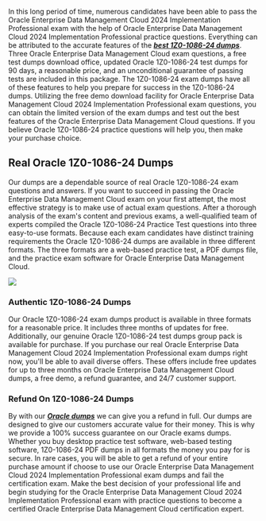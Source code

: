 In this long period of time, numerous candidates have been able to pass the Oracle Enterprise Data Management Cloud 2024 Implementation Professional exam with the help of Oracle Enterprise Data Management Cloud 2024 Implementation Professional practice questions. Everything can be attributed to the accurate features of the **_[best 1Z0-1086-24 dumps](https://actualexamdumps.com/1z0-1086-24.html)_**. Three Oracle Enterprise Data Management Cloud exam questions, a free test dumps download office, updated Oracle 1Z0-1086-24 test dumps for 90 days, a reasonable price, and an unconditional guarantee of passing tests are included in this package. The 1Z0-1086-24 exam dumps have all of these features to help you prepare for success in the 1Z0-1086-24 dumps. Utilizing the free demo download facility for Oracle Enterprise Data Management Cloud 2024 Implementation Professional exam questions, you can obtain the limited version of the exam dumps and test out the best features of the Oracle Enterprise Data Management Cloud questions. If you believe Oracle 1Z0-1086-24 practice questions will help you, then make your purchase choice.

## **Real Oracle 1Z0-1086-24 Dumps**

  
Our dumps are a dependable source of real Oracle 1Z0-1086-24 exam questions and answers. If you want to succeed in passing the Oracle Enterprise Data Management Cloud exam on your first attempt, the most effective strategy is to make use of actual exam questions. After a thorough analysis of the exam's content and previous exams, a well-qualified team of experts compiled the Oracle 1Z0-1086-24 Practice Test questions into three easy-to-use formats. Because each exam candidates have distinct training requirements the Oracle 1Z0-1086-24 dumps are available in three different formats. The three formats are a web-based practice test, a PDF dumps file, and the practice exam software for Oracle Enterprise Data Management Cloud.  
  
[![](https://i.ibb.co/TWGYfj6/1-Z0-1086-24-Dumps.jpg)](https://actualexamdumps.com/1z0-1086-24.html)

### **Authentic 1Z0-1086-24 Dumps**

  
Our Oracle 1Z0-1086-24 exam dumps product is available in three formats for a reasonable price. It includes three months of updates for free. Additionally, our genuine Oracle 1Z0-1086-24 test dumps group pack is available for purchase. If you purchase our real Oracle Enterprise Data Management Cloud 2024 Implementation Professional exam dumps right now, you'll be able to avail diverse offers. These offers include free updates for up to three months on Oracle Enterprise Data Management Cloud dumps, a free demo, a refund guarantee, and 24/7 customer support.

### **Refund On 1Z0-1086-24 Dumps**

  
By with our **_[Oracle dumps](https://actualexamdumps.com/oracle-certification.html)_** we can give you a refund in full. Our dumps are designed to give our customers accurate value for their money. This is why we provide a 100% success guarantee on our Oracle exams dumps. Whether you buy desktop practice test software, web-based testing software, 1Z0-1086-24 PDF dumps in all formats the money you pay for is secure. In rare cases, you will be able to get a refund of your entire purchase amount if choose to use our Oracle Enterprise Data Management Cloud 2024 Implementation Professional exam dumps and fail the certification exam. Make the best decision of your professional life and begin studying for the Oracle Enterprise Data Management Cloud 2024 Implementation Professional exam with practice questions to become a certified Oracle Enterprise Data Management Cloud certification expert.
